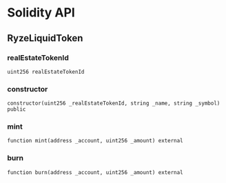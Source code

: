 # Solidity API

## RyzeLiquidToken

### realEstateTokenId

```solidity
uint256 realEstateTokenId
```

### constructor

```solidity
constructor(uint256 _realEstateTokenId, string _name, string _symbol) public
```

### mint

```solidity
function mint(address _account, uint256 _amount) external
```

### burn

```solidity
function burn(address _account, uint256 _amount) external
```

